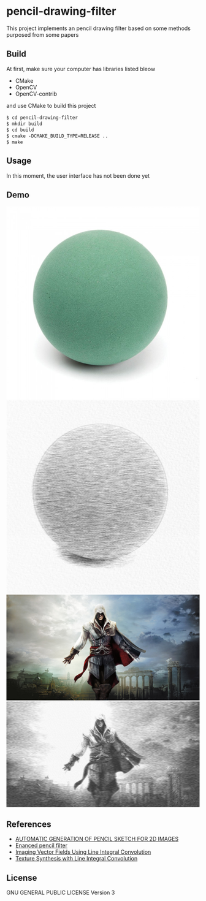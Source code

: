 # pencil-drawing-filter

This project implements an pencil drawing filter based on some methods purposed from some papers

## Build

At first, make sure your computer has libraries listed bleow

- CMake 
- OpenCV
- OpenCV-contrib

and use CMake to build this project

```
$ cd pencil-drawing-filter
$ mkdir build
$ cd build
$ cmake -DCMAKE_BUILD_TYPE=RELEASE ..
$ make
``` 

## Usage

In this moment, the user interface has not been done yet

## Demo

![demo_image_1](resources/demo/sample.jpg)
![demo_image_1_output](resources/demo/sample_output.jpg)
![demo_image_2](resources/demo/sample2.jpg)
![demo_image_2_output](resources/demo/sample2_output.jpg)

## References

- [AUTOMATIC GENERATION OF PENCIL SKETCH FOR 2D IMAGES](https://pdfs.semanticscholar.org/6317/a749fe29467cdb36b0b3cef492940ee6beb9.pdf)
- [Enanced pencil filter](http://ieeexplore.ieee.org/document/1323994/)
- [Imaging Vector Fields Using Line Integral Convolution](https://dl.acm.org/citation.cfm?id=166151)
- [Texture Synthesis with Line Integral Convolution](http://www.dcs.ed.ac.uk/teaching/cs4/www/visualisation/SIGGRAPH/lic.pdf)

## License

GNU GENERAL PUBLIC LICENSE Version 3